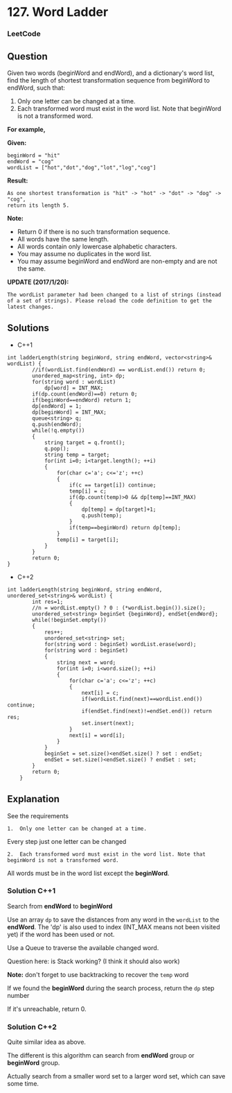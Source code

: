 # 127. Word Ladder

### LeetCode

## Question

Given two words (beginWord and endWord), and a dictionary's word list, find the length of shortest transformation sequence from beginWord to endWord, such that:

1.  Only one letter can be changed at a time.
2.  Each transformed word must exist in the word list. Note that beginWord is not a transformed word.

**For example,**

**Given:**
```
beginWord = "hit"
endWord = "cog"
wordList = ["hot","dot","dog","lot","log","cog"]
```

**Result:**
```
As one shortest transformation is "hit" -> "hot" -> "dot" -> "dog" -> "cog",
return its length 5.
```

**Note:**

* Return 0 if there is no such transformation sequence.
* All words have the same length.
* All words contain only lowercase alphabetic characters.
* You may assume no duplicates in the word list.
* You may assume beginWord and endWord are non-empty and are not the same.

**UPDATE (2017/1/20):**

`The wordList parameter had been changed to a list of strings (instead of a set of strings). Please reload the code definition to get the latest changes.`

## Solutions

* C++1
```
int ladderLength(string beginWord, string endWord, vector<string>& wordList) {
        //if(wordList.find(endWord) == wordList.end()) return 0;
        unordered_map<string, int> dp;
        for(string word : wordList)
            dp[word] = INT_MAX;
        if(dp.count(endWord)==0) return 0;
        if(beginWord==endWord) return 1;
        dp[endWord] = 1;
        dp[beginWord] = INT_MAX;
        queue<string> q;
        q.push(endWord);
        while(!q.empty())
        {
            string target = q.front();
            q.pop();
            string temp = target;
            for(int i=0; i<target.length(); ++i)
            {
                for(char c='a'; c<='z'; ++c)
                {
                    if(c == target[i]) continue;
                    temp[i] = c;
                    if(dp.count(temp)>0 && dp[temp]==INT_MAX)
                    {
                        dp[temp] = dp[target]+1;
                        q.push(temp);
                    }
                    if(temp==beginWord) return dp[temp];
                }
                temp[i] = target[i];
            }
        }
        return 0;
}
```

* C++2
```
int ladderLength(string beginWord, string endWord, unordered_set<string>& wordList) {
        int res=1;
        //n = wordList.empty() ? 0 : (*wordList.begin()).size();
        unordered_set<string> beginSet {beginWord}, endSet{endWord};
        while(!beginSet.empty())
        {
            res++;
            unordered_set<string> set;
            for(string word : beginSet) wordList.erase(word);
            for(string word : beginSet)
            {
                string next = word;
                for(int i=0; i<word.size(); ++i)
                {
                    for(char c='a'; c<='z'; ++c)
                    {
                        next[i] = c;
                        if(wordList.find(next)==wordList.end()) continue;
                        if(endSet.find(next)!=endSet.end()) return res;
                        set.insert(next);
                    }
                    next[i] = word[i];
                }
            }
            beginSet = set.size()<endSet.size() ? set : endSet;
            endSet = set.size()<endSet.size() ? endSet : set;
        }
        return 0;
    }
```

## Explanation

See the requirements

`1.  Only one letter can be changed at a time.`

Every step just one letter can be changed

`2.  Each transformed word must exist in the word list. Note that beginWord is not a transformed word.`

All words must be in the word list except the **beginWord**.

### Solution C++1

Search from **endWord** to **beginWord**

Use an array `dp` to save the distances from any word in the `wordList` to the **endWord**. The 'dp' is also used to index (INT_MAX means not been visited yet) if the word has been used or not.

Use a Queue to traverse the available changed word.

Question here: is Stack working? (I think it should also work)

**Note:** don't forget to use backtracking to recover the `temp` word

If we found the **beginWord** during the search process, return the `dp` step number

If it's unreachable, return 0.

### Solution C++2

Quite similar idea as above. 

The different is this algorithm can search from **endWord** group or **beginWord** group.

Actually search from a smaller word set to a larger word set, which can save some time.
